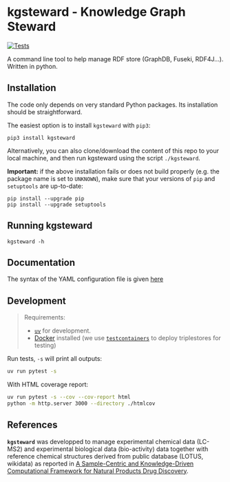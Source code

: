 # kgsteward - Knowledge Graph Steward

[![Tests](https://github.com/sib-swiss/kgsteward/actions/workflows/tests.yml/badge.svg)](https://github.com/sib-swiss/kgsteward/actions/workflows/tests.yml)

A command line tool to help manage RDF store (GraphDB, Fuseki, RDF4J...). Written in python.

## Installation

The code only depends on very standard Python packages. Its installation should be straightforward.

The easiest option is to install `kgsteward` with `pip3`:

```shell
pip3 install kgsteward
```

Alternatively, you can also clone/download the content of this repo to your local machine, and then run kgsteward using the script `./kgsteward`.

**Important:** if the above installation fails or does not build properly (e.g. the package name is set to `UNKNOWN`), make sure that your versions of `pip` and `setuptools` are up-to-date:

```shell
pip install --upgrade pip
pip install --upgrade setuptools
```

## Running kgsteward

```shell
kgsteward -h
```

## Documentation

The syntax of the YAML configuration file is given [here](doc/yamldoc.md)

## Development

> Requirements:
>
> - [`uv`](https://docs.astral.sh/uv/) for development.
> - [Docker](https://docs.docker.com/engine/install/) installed (we use [`testcontainers`](https://github.com/testcontainers/testcontainers-python) to deploy triplestores for testing)

Run tests, `-s` will print all outputs:

```bash
uv run pytest -s
```

With HTML coverage report:

```bash
uv run pytest -s --cov --cov-report html
python -m http.server 3000 --directory ./htmlcov
```

## References

__`kgsteward`__ was developped to manage experimental chemical data (LC-MS2) and experimental biological data (bio-activity) data together with reference chemical structures derived from public database (LOTUS, wikidata) as reported in [A Sample-Centric and Knowledge-Driven Computational Framework for Natural Products Drug Discovery](https://doi.org/10.1021/acscentsci.3c00800).
